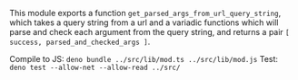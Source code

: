 This module exports a function ``get_parsed_args_from_url_query_string``, which takes a query string from a url and a variadic functions which will parse and check each argument from the query string, and returns a pair ``[ success, parsed_and_checked_args ]``.

Compile to JS:
``deno bundle ../src/lib/mod.ts ../src/lib/mod.js``
Test:
``deno test --allow-net --allow-read ../src/``